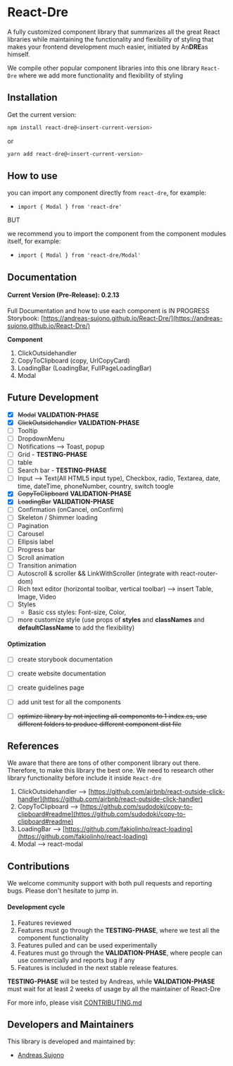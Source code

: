 # React-Dre
A fully customized component library that summarizes all the great React libraries while maintaining the functionality and flexibility of styling that makes your frontend development much easier, initiated by An**DRE**as himself.

We compile other popular component libraries into this one library `React-Dre` where we add more functionality and flexibility of styling

## Installation

Get the current version:

```bash
npm install react-dre@<insert-current-version>
```

or

```bash
yarn add react-dre@<insert-current-version>
```

## How to use
you can import any component directly from `react-dre`, for example: 
- `import { Modal } from 'react-dre'`

BUT

we recommend you to import the component from the component modules itself, for example:
- `import { Modal } from 'react-dre/Modal'`


## Documentation
#### Current Version (Pre-Release): 0.2.13
Full Documentation and how to use each component is IN PROGRESS
Storybook: [https://andreas-sujono.github.io/React-Dre/](https://andreas-sujono.github.io/React-Dre/)

**Component**
1) ClickOutsidehandler
2) CopyToClipboard (copy, UrlCopyCard)
3) LoadingBar (LoadingBar, FullPageLoadingBar)
4) Modal

## Future Development
* [x] ~~Modal~~ **VALIDATION-PHASE**
* [x] ~~ClickOutsidehandler~~ **VALIDATION-PHASE**
* [ ] Tooltip
* [ ] DropdownMenu
* [ ] Notifications --> Toast, popup
* [ ] Grid - **TESTING-PHASE**
* [ ] table
* [ ] Search bar - **TESTING-PHASE**
* [ ] Input --> Text(All HTML5 input type), Checkbox, radio, Textarea, date, time, dateTime, phoneNumber, country, switch toogle
* [x] ~~CopyToClipboard~~ **VALIDATION-PHASE**
* [x] ~~LoadingBar~~ **VALIDATION-PHASE**
* [ ] Confirmation (onCancel, onConfirm)
* [ ] Skeleton / Shimmer loading 
* [ ] Pagination
* [ ] Carousel
* [ ] Ellipsis label
* [ ] Progress bar
* [ ] Scroll animation
* [ ] Transition animation
* [ ] Autoscroll & scroller && LinkWithScroller (integrate with react-router-dom)
* [ ] Rich text editor (horizontal toolbar, vertical toolbar) --> insert Table, Image, Video
* [ ] Styles
    - Basic css styles: Font-size, Color, 
* [ ] more customize style (use props of **styles** and **classNames** and **defaultClassName** to add the flexibility)

#### Optimization
* [ ] create storybook documentation
* [ ] create website documentation
* [ ] create guidelines page
* [ ] add unit test for all the components
* [ ] ~~optimize library by not injecting all components to 1 index.es, use different folders to produce different component dist file~~

    
## References

We aware that there are tons of other component library out there. Therefore, to make this library the best one. We need to research other library functionality before include it inside `React-dre`
1) ClickOutsidehandler --> [https://github.com/airbnb/react-outside-click-handler](https://github.com/airbnb/react-outside-click-handler)
2) CopyToClipboard --> [https://github.com/sudodoki/copy-to-clipboard#readme](https://github.com/sudodoki/copy-to-clipboard#readme)
3) LoadingBar --> [https://github.com/fakiolinho/react-loading](https://github.com/fakiolinho/react-loading)
4) Modal --> react-modal

## Contributions
We welcome community support with both pull requests and reporting bugs. Please don't hesitate to jump in.

#### Development cycle
1) Features reviewed 
2) Features must go through the **TESTING-PHASE**, where we test all the component functionality
3) Features pulled and can be used experimentally
4) Features must go through the **VALIDATION-PHASE**, where people can use commercially and reports bug if any
5) Features is included in the next stable release features. 

**TESTING-PHASE** will be tested by Andreas, while **VALIDATION-PHASE** must wait for at least 2 weeks of usage by all the maintainer of React-Dre

For more info, please visit [CONTRIBUTING.md](https://github.com/Andreas-Sujono/React-Dre/blob/master/CONTRIBUTING.md)

## Developers and Maintainers
This library is developed and maintained by:
- [Andreas Sujono](https://github.com/Andreas-Sujono)

<br/>
